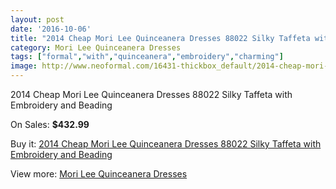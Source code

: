 ```yaml
---
layout: post
date: '2016-10-06'
title: "2014 Cheap Mori Lee Quinceanera Dresses 88022 Silky Taffeta with Embroidery and Beading"
category: Mori Lee Quinceanera Dresses
tags: ["formal","with","quinceanera","embroidery","charming"]
image: http://www.neoformal.com/16431-thickbox_default/2014-cheap-mori-lee-quinceanera-dresses-88022-silky-taffeta-with-embroidery-and-beading.jpg
---
```

2014 Cheap Mori Lee Quinceanera Dresses 88022 Silky Taffeta with Embroidery and Beading

On Sales: **$432.99**
<a href="https://www.neoformal.com/en/mori-lee-quinceanera-dresses-2014/5471-2014-cheap-mori-lee-quinceanera-dresses-88022-silky-taffeta-with-embroidery-and-beading.html"><amp-img layout="responsive" width="600" height="600" src="//www.neoformal.com/16431-thickbox_default/2014-cheap-mori-lee-quinceanera-dresses-88022-silky-taffeta-with-embroidery-and-beading.jpg" alt="2014 Cheap Mori Lee Quinceanera Dresses 88022 Silky Taffeta with Embroidery and Beading 0" /></a>
<a href="https://www.neoformal.com/en/mori-lee-quinceanera-dresses-2014/5471-2014-cheap-mori-lee-quinceanera-dresses-88022-silky-taffeta-with-embroidery-and-beading.html"><amp-img layout="responsive" width="600" height="600" src="//www.neoformal.com/16432-thickbox_default/2014-cheap-mori-lee-quinceanera-dresses-88022-silky-taffeta-with-embroidery-and-beading.jpg" alt="2014 Cheap Mori Lee Quinceanera Dresses 88022 Silky Taffeta with Embroidery and Beading 1" /></a>
<a href="https://www.neoformal.com/en/mori-lee-quinceanera-dresses-2014/5471-2014-cheap-mori-lee-quinceanera-dresses-88022-silky-taffeta-with-embroidery-and-beading.html"><amp-img layout="responsive" width="600" height="600" src="//www.neoformal.com/16433-thickbox_default/2014-cheap-mori-lee-quinceanera-dresses-88022-silky-taffeta-with-embroidery-and-beading.jpg" alt="2014 Cheap Mori Lee Quinceanera Dresses 88022 Silky Taffeta with Embroidery and Beading 2" /></a>

Buy it: [2014 Cheap Mori Lee Quinceanera Dresses 88022 Silky Taffeta with Embroidery and Beading](https://www.neoformal.com/en/mori-lee-quinceanera-dresses-2014/5471-2014-cheap-mori-lee-quinceanera-dresses-88022-silky-taffeta-with-embroidery-and-beading.html "2014 Cheap Mori Lee Quinceanera Dresses 88022 Silky Taffeta with Embroidery and Beading")

View more: [Mori Lee Quinceanera Dresses](https://www.neoformal.com/en/66-mori-lee-quinceanera-dresses-2014 "Mori Lee Quinceanera Dresses")